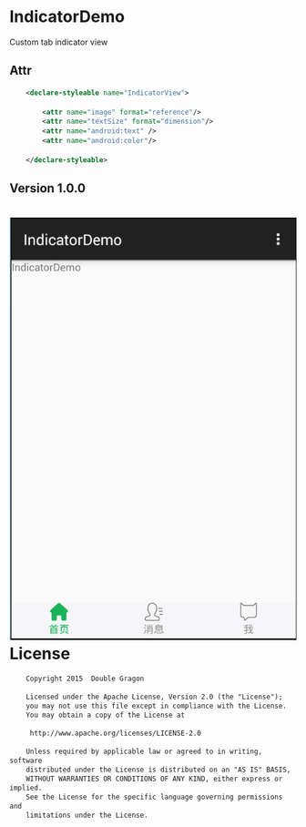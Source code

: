 # IndicatorDemo
Custom tab indicator view

## Attr
```xml
    <declare-styleable name="IndicatorView">

        <attr name="image" format="reference"/>
        <attr name="textSize" format="dimension"/>
        <attr name="android:text" />
        <attr name="android:color"/>

    </declare-styleable>
```
## Version 1.0.0
![image](https://github.com/doubleDragon/IndicatorDemo/raw/master/screenshots/indicator.png)
License
============

        Copyright 2015  Double Gragon

        Licensed under the Apache License, Version 2.0 (the "License");
        you may not use this file except in compliance with the License.
        You may obtain a copy of the License at

         http://www.apache.org/licenses/LICENSE-2.0

        Unless required by applicable law or agreed to in writing, software
        distributed under the License is distributed on an "AS IS" BASIS,
        WITHOUT WARRANTIES OR CONDITIONS OF ANY KIND, either express or implied.
        See the License for the specific language governing permissions and
        limitations under the License.

